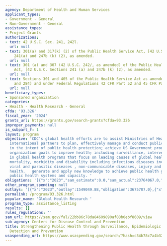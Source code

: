 ```yaml
---
agency: Department of Health and Human Services
applicant_types:
- Government - General
- Non-Government - General
assistance_types:
- Project Grants
authorizations:
- text: 42 U.S.C. Sec. 241, 242l.
  url: null
- text: 301(a) and 317(k) (2) of the Public Health Service Act, [42 U.S.C. Sections
    241(a) and 247b (k) (2), as amended.
  url: null
- text: 301 (a) and 307 (42 U.S.C. 242/, as amended) of the Public Health Service
    Act, [42 U.S.C. Sections 241 (a) and 247b (k) (2), as amended.
  url: null
- text: Sections 301 and 405 of the Public Health Service Act as amended (42 USC 241
    and 284) and under Federal Regulations 42 CFR Part 52 and 45 CFR Part 75.
  url: null
beneficiary_types:
- Sponsored organization
categories:
- Health - Health Research - General
cfda: '93.326'
fiscal_year: '2024'
grants_url: https://grants.gov/search-grants?cfda=93.326
improper_payments: null
is_subpart_f: 1
layout: program
objective: 'CDC’s global health efforts are to assist Ministries of Health and other
  international partners to plan, effectively manage and conduct public health research
  in the intent of public health protection; achieve US Government program and international
  organization goals to improve health; including surveillance, intervention and prevention
  in global health programs that focus on leading causes of global health security,
  mortality, morbidity and disability including infectious diseases including bacterial,
  viral and parasitic diseases , non-communicable diseases, injury and violence, environmental
  health,   generate and apply new knowledge to achieve public health goals and strengthen
  public health systems and capacity. '
obligations: '[{"x":"2023","sam_estimate":0.0,"sam_actual":23764067.0,"usa_spending_actual":23742567.54},{"x":"2024","sam_estimate":0.0,"sam_actual":16704087.0,"usa_spending_actual":226252671.79},{"x":"2025","sam_estimate":0.0,"sam_actual":23764067.0,"usa_spending_actual":0.0}]'
other_program_spending: null
outlays: '[{"x":"2023","outlay":1549049.88,"obligation":3675707.0},{"x":"2024","outlay":6230167911.84,"obligation":225046703.0},{"x":"2025","outlay":0.0,"obligation":0.0}]'
permalink: /program/93.326.html
popular_name: 'Global Health Research '
program_type: assistance_listing
results: []
rules_regulations: ''
sam_url: https://sam.gov/fal/22bb86c78da84609890af08b0ebf8609/view
sub-agency: Centers for Disease Control and Prevention
title: Strengthening Public Health through Surveillance, Epidemiologic Research, Disease
  Detection and Prevention
usaspending_url: https://www.usaspending.gov/search/?hash=c34b78c7a4b32dc672a07bfff67d9a76
---
```

